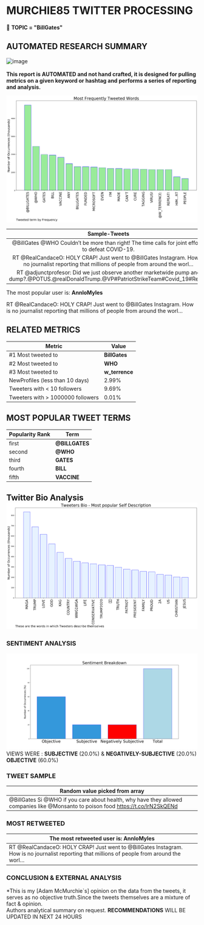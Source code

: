 # MURCHIE85 TWITTER PROCESSING 
&#x1F34E; **TOPIC = "BillGates"**

## AUTOMATED RESEARCH SUMMARY

![image](https://marketingplatform.google.com/about/static/images/gmp/analytics-smb-benefit.jpg)
<br></br>
<b> This report is AUTOMATED and not hand crafted, it is designed for pulling metrics on a given keyword or hashtag and performs a series of reporting and analysis.</b>



![image](TWEETS.png)



|                **Sample-Tweets**        |
| :-------------: |
| @BillGates @WHO Couldn’t be more than right! The time calls for joint efforts to defeat COVID-19. |
| RT @RealCandaceO: HOLY CRAP! Just went to @BillGates Instagram. How is no journalist reporting that millions of people from around the worl… |
| RT @adjunctprofesor: Did we just observe another marketwide pump and dump?.@POTUS.@realDonaldTrump.@VP#PatriotStrikeTeam#Covid_19#Rem… |

The most popular user is: **AnnloMyles**
<div class="alert alert-block alert-danger"> RT @RealCandaceO: HOLY CRAP! Just went to @BillGates Instagram. How is no journalist reporting that millions of people from around the worl…</div>

## RELATED METRICS<br>
| Metric | Value |
| ------------- | ------------- |
| #1 Most tweeted to  | **BillGates** |
| #2 Most tweeted to  | **WHO** |
| #3 Most tweeted to  | **w_terrence** |
| NewProfiles (less than 10 days) | 2.99%  |
| Tweeters with < 10 followers  | 9.69%|
| Tweeters with > 1000000 followers  | 0.01%  |



## MOST POPULAR TWEET TERMS 


| Popularity Rank  | Term |
| ------------- | ------------- |
| first  | **@BILLGATES**  |
| second  | **@WHO**  |
| third  | **GATES** |
| fourth  | **BILL**  |
| fifth  | **VACCINE**  |


## Twitter Bio Analysis![image](BIO.png)
### SENTIMENT ANALYSIS
![image](sentiment.png)
VIEWS WERE : **SUBJECTIVE**  (20.0%) & **NEGATIVELY-SUBJECTIVE** (20.0%) **OBJECTIVE** (60.0%)

### TWEET SAMPLE 
| Random value picked from array |
| ------------- |
|@BillGates Si @WHO if you care about health, why have they allowed companies like @Monsanto  to poison food https://t.co/lrN2SkQENd |

### MOST RETWEETED 

| The most retweeted user is: **AnnloMyles**  |
| ------------- |
| RT @RealCandaceO: HOLY CRAP! Just went to @BillGates Instagram. How is no journalist reporting that millions of people from around the worl… |

### CONCLUSION & EXTERNAL ANALYSIS

*This is my [Adam McMurchie`s] opinion on the data from the tweets, it serves as no objective truth.Since the tweets themselves are a mixture of fact & opinion.<br>
Authors analytical summary on request.
**RECOMMENDATIONS** WILL BE UPDATED IN NEXT  24 HOURS <br>